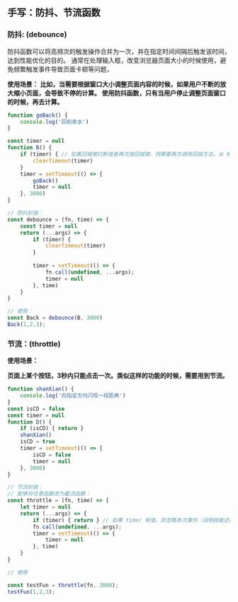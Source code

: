 ## 手写：防抖、节流函数

### 防抖: (debounce)
防抖函数可以将高频次的触发操作合并为一次，并在指定时间间隔后触发该时间，达到性能优化的目的。
通常在处理输入框，改变浏览器页面大小的时候使用，避免频繁触发事件导致页面卡顿等问题，

**使用场景：**
**比如，当需要根据窗口大小调整页面内容的时候，如果用户不断的放大缩小页面，会导致不停的计算。
使用防抖函数，只有当用户停止调整页面窗口的时候，再去计算。**

```js
function goBack() {
    console.log('回到泉水')
}

const timer = null
function B() {
    if (timer) { // 如果回城被打断或者再次按回城键，则需要再次调用回城方法，从 0 开始回城
        clearTimeout(timer)
    }
    timer = setTimeout(() => {
        goBack()
        timer = null
    }, 3000)
}

// 防抖封装：
const debounce = (fn, time) => {
    const timer = null
    return (...args) => {
        if (timer) {
            clearTimeout(timer)
        }
        
        timer = setTimeout(() => {
            fn.call(undefined, ...args);
            timer = null
        }, time)
    }
}

// 使用：
const Back = debounce(B, 3000)
Back(1,2,3);
```

### 节流：(throttle)
**使用场景：**

**页面上某个按钮，3秒内只能点击一次。类似这样的功能的时候，需要用到节流。**

```js
function shanXian() {
    console.log('向指定方向闪现一段距离')
}
const isCD = false
const timer = null
function D() {
    if (isCD) { return }
    shanXian()
    isCD = true
    timer = setTimeout(() => {
        isCD = false
        timer = null
    }, 3000)
}

// 节流封装：
// 能够将任意函数改为截流函数：
const throttle = (fn, time) => {
    let timer = null
    return (...args) => {
        if (timer) { return } // 如果 timer 有值，则忽略本次事件（说明技能还在冷却）
        fn.call(undefined, ...args);
        timer = setTimeout(() => {
            timer = null
        }, time)
    }
}

// 使用

const testFun = throttle(fn, 3000);
testFun(1,2,3);
```
